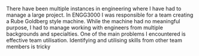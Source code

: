 There have been multiple instances in engineering where I have had to manage a large project. In ENGG3000 I was responsible for a team creating a Rube Goldberg style machine. While the machine had no meaningful purpose, I had to manage working with engineers from multiple backgrounds and specialties. One of the main problems I encountered is effective team utilisation. Identifying and utilising skills from other team members is tricky